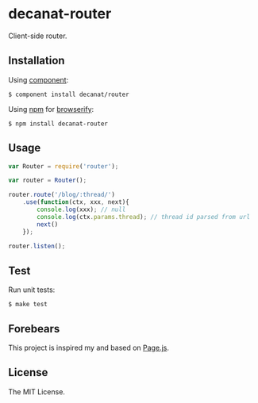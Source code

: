 # decanat-router

Client-side router.

## Installation

Using [component](https://github.com/component/component):

    $ component install decanat/router

Using [npm](http://npmjs.org/) for [browserify](http://browserify.org/):

    $ npm install decanat-router

## Usage

```js
var Router = require('router');

var router = Router();

router.route('/blog/:thread/')
    .use(function(ctx, xxx, next){
        console.log(xxx); // null
        console.log(ctx.params.thread); // thread id parsed from url
        next()
    });

router.listen();
```

## Test

Run unit tests:

    $ make test


## Forebears

This project is inspired my and based on [Page.js](http://visionmedia.github.io/page.js/).

## License

The MIT License.
